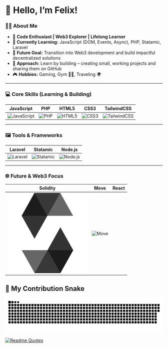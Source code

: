 # 👋 Hello, I’m Felix!


### 👨‍💻 About Me
- 🌟 **Code Enthusiast | Web3 Explorer | Lifelong Learner**
- 🌱 **Currently Learning:** JavaScript (DOM, Events, Async), PHP, Statamic, Laravel  
- 🎯 **Future Goal:** Transition into Web3 development and build impactful decentralized solutions  
- 🚀 **Approach:** Learn by building – creating small, working projects and sharing them on GitHub  
- 🎮 **Hobbies:** Gaming, Gym 🏋️‍♂️, Traveling 🌍

---

### 💻 Core Skills (Learning & Building)
| JavaScript | PHP | HTML5 | CSS3 | TailwindCSS |
|-----------|-----|-------|------|-------------|
| ![JavaScript](https://img.icons8.com/color/48/000000/javascript.png) | ![PHP](https://img.icons8.com/color/48/000000/php.png) | ![HTML5](https://img.icons8.com/color/48/000000/html-5.png) | ![CSS3](https://img.icons8.com/color/48/000000/css3.png) | ![TailwindCSS](https://img.icons8.com/color/48/000000/tailwind_css.png) | ![React](https://img.icons8.com/color/48/000000/react-native.png) |

---

### 🖼️ Tools & Frameworks
| Laravel | Statamic | Node.js |
|--------|---------|--------|
| ![Laravel](https://img.icons8.com/fluency/48/laravel.png) | ![Statamic](https://img.icons8.com/fluency/48/server.png) | ![Node.js](https://img.icons8.com/color/48/000000/nodejs.png) |

---

### 🌐 Future & Web3 Focus
| Solidity | Move | React |
|---------|------|-------|
| ![Solidity](https://raw.githubusercontent.com/devicons/devicon/master/icons/solidity/solidity-original.svg) | ![Move](https://cryptologos.cc/logos/aptos-apt-logo.png?v=029)|



## 🐍 My Contribution Snake
![GitHub Contribution Snake](https://raw.githubusercontent.com/1e37/1e37/output/github-contribution-grid-snake.svg)



[![Readme Quotes](https://quotes-github-readme.vercel.app/api?type=horizontal&theme=dark&quote=We+must+all+suffer+from+one+of+two+pains%3A+the+pain+of+discipline+or+the+pain+of+regret.+The+difference+is+discipline+weighs+ounces+while+regret+weighs+tons.&author=Jim+Rohn)](https://github.com/piyushsuthar/github-readme-quotes)

